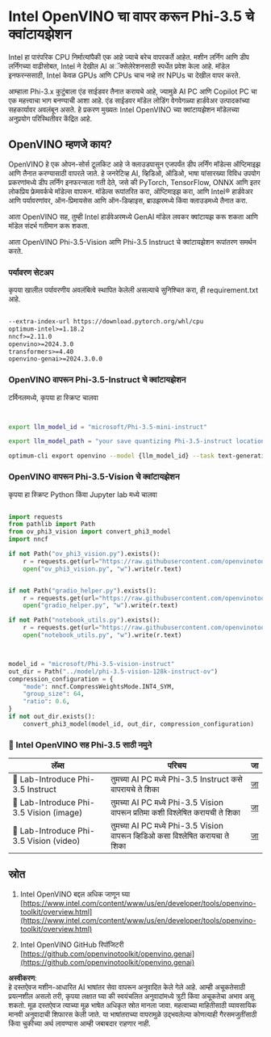 # **Intel OpenVINO चा वापर करून Phi-3.5 चे क्वांटायझेशन**

Intel हा पारंपरिक CPU निर्मात्यांपैकी एक आहे ज्याचे बरेच वापरकर्ते आहेत. मशीन लर्निंग आणि डीप लर्निंगच्या वाढीसोबत, Intel ने देखील AI अॅक्सेलेरेशनसाठी स्पर्धेत प्रवेश केला आहे. मॉडेल इनफरन्ससाठी, Intel केवळ GPUs आणि CPUs चाच नव्हे तर NPUs चा देखील वापर करते.

आम्हाला Phi-3.x कुटुंबाला एंड साईडवर तैनात करायचे आहे, ज्यामुळे AI PC आणि Copilot PC चा एक महत्त्वाचा भाग बनण्याची आशा आहे. एंड साईडवर मॉडेल लोडिंग वेगवेगळ्या हार्डवेअर उत्पादकांच्या सहकार्यावर अवलंबून असते. हे प्रकरण मुख्यतः Intel OpenVINO च्या क्वांटायझेशन मॉडेलच्या अनुप्रयोग परिस्थितीवर केंद्रित आहे.

## **OpenVINO म्हणजे काय?**

OpenVINO हे एक ओपन-सोर्स टूलकिट आहे जे क्लाउडपासून एजपर्यंत डीप लर्निंग मॉडेल्स ऑप्टिमाइझ आणि तैनात करण्यासाठी वापरले जाते. हे जनरेटिव्ह AI, व्हिडिओ, ऑडिओ, भाषा यांसारख्या विविध उपयोग प्रकरणांमध्ये डीप लर्निंग इनफरन्सला गती देते, जसे की PyTorch, TensorFlow, ONNX आणि इतर लोकप्रिय फ्रेमवर्कचे मॉडेल्स वापरून. मॉडेल्स रूपांतरित करा, ऑप्टिमाइझ करा, आणि Intel® हार्डवेअर आणि पर्यावरणांवर, ऑन-प्रिमायसेस आणि ऑन-डिव्हाइस, ब्राउझरमध्ये किंवा क्लाउडमध्ये तैनात करा.

आता OpenVINO सह, तुम्ही Intel हार्डवेअरमध्ये GenAI मॉडेल लवकर क्वांटायझ करू शकता आणि मॉडेल संदर्भ गतीमान करू शकता.

आता OpenVINO Phi-3.5-Vision आणि Phi-3.5 Instruct चे क्वांटायझेशन रूपांतरण समर्थन करते.

### **पर्यावरण सेटअप**

कृपया खालील पर्यावरणीय अवलंबित्वे स्थापित केलेली असल्याचे सुनिश्चित करा, ही requirement.txt आहे.

```txt

--extra-index-url https://download.pytorch.org/whl/cpu
optimum-intel>=1.18.2
nncf>=2.11.0
openvino>=2024.3.0
transformers>=4.40
openvino-genai>=2024.3.0.0

```

### **OpenVINO वापरून Phi-3.5-Instruct चे क्वांटायझेशन**

टर्मिनलमध्ये, कृपया हा स्क्रिप्ट चालवा

```bash


export llm_model_id = "microsoft/Phi-3.5-mini-instruct"

export llm_model_path = "your save quantizing Phi-3.5-instruct location"

optimum-cli export openvino --model {llm_model_id} --task text-generation-with-past --weight-format int4 --group-size 128 --ratio 0.6  --sym  --trust-remote-code {llm_model_path}


```

### **OpenVINO वापरून Phi-3.5-Vision चे क्वांटायझेशन**

कृपया हा स्क्रिप्ट Python किंवा Jupyter lab मध्ये चालवा

```python

import requests
from pathlib import Path
from ov_phi3_vision import convert_phi3_model
import nncf

if not Path("ov_phi3_vision.py").exists():
    r = requests.get(url="https://raw.githubusercontent.com/openvinotoolkit/openvino_notebooks/latest/notebooks/phi-3-vision/ov_phi3_vision.py")
    open("ov_phi3_vision.py", "w").write(r.text)


if not Path("gradio_helper.py").exists():
    r = requests.get(url="https://raw.githubusercontent.com/openvinotoolkit/openvino_notebooks/latest/notebooks/phi-3-vision/gradio_helper.py")
    open("gradio_helper.py", "w").write(r.text)

if not Path("notebook_utils.py").exists():
    r = requests.get(url="https://raw.githubusercontent.com/openvinotoolkit/openvino_notebooks/latest/utils/notebook_utils.py")
    open("notebook_utils.py", "w").write(r.text)



model_id = "microsoft/Phi-3.5-vision-instruct"
out_dir = Path("../model/phi-3.5-vision-128k-instruct-ov")
compression_configuration = {
    "mode": nncf.CompressWeightsMode.INT4_SYM,
    "group_size": 64,
    "ratio": 0.6,
}
if not out_dir.exists():
    convert_phi3_model(model_id, out_dir, compression_configuration)

```

### **🤖 Intel OpenVINO सह Phi-3.5 साठी नमुने**

| लॅब्स    | परिचय | जा |
| -------- | ------- |  ------- |
| 🚀 Lab-Introduce Phi-3.5 Instruct  | तुमच्या AI PC मध्ये Phi-3.5 Instruct कसे वापरायचे ते शिका    |  [जा](../../../../../code/09.UpdateSamples/Aug/intel-phi35-instruct-zh.ipynb)    |
| 🚀 Lab-Introduce Phi-3.5 Vision (image) | तुमच्या AI PC मध्ये Phi-3.5 Vision वापरून प्रतिमा कशी विश्लेषित करायची ते शिका      |  [जा](../../../../../code/09.UpdateSamples/Aug/intel-phi35-vision-img.ipynb)    |
| 🚀 Lab-Introduce Phi-3.5 Vision (video)   | तुमच्या AI PC मध्ये Phi-3.5 Vision वापरून व्हिडिओ कसा विश्लेषित करायचा ते शिका    |  [जा](../../../../../code/09.UpdateSamples/Aug/intel-phi35-vision-video.ipynb)    |

## **स्रोत**

1. Intel OpenVINO बद्दल अधिक जाणून घ्या [https://www.intel.com/content/www/us/en/developer/tools/openvino-toolkit/overview.html](https://www.intel.com/content/www/us/en/developer/tools/openvino-toolkit/overview.html)

2. Intel OpenVINO GitHub रिपॉजिटरी [https://github.com/openvinotoolkit/openvino.genai](https://github.com/openvinotoolkit/openvino.genai)

**अस्वीकरण**:  
हे दस्तऐवज मशीन-आधारित AI भाषांतर सेवा वापरून अनुवादित केले गेले आहे. आम्ही अचूकतेसाठी प्रयत्नशील असलो तरी, कृपया लक्षात घ्या की स्वयंचलित अनुवादांमध्ये त्रुटी किंवा अचूकतेचा अभाव असू शकतो. मूळ दस्तऐवज त्याच्या मूळ भाषेत अधिकृत स्रोत मानला जावा. महत्वाच्या माहितीसाठी व्यावसायिक मानवी अनुवादाची शिफारस केली जाते. या भाषांतराच्या वापरामुळे उद्भवलेल्या कोणत्याही गैरसमजुतींसाठी किंवा चुकीच्या अर्थ लावण्यास आम्ही जबाबदार राहणार नाही.